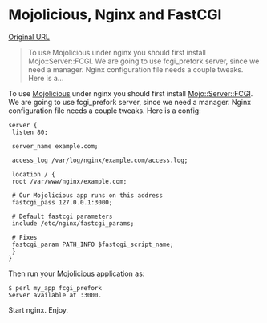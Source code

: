 # Mojolicious, Nginx and FastCGI

[Original URL](http://showmetheco.de/articles/2010/4/mojolicious-nginx-and-fastcgi.html)

> To use Mojolicious under nginx you should first install Mojo::Server::FCGI. We are going to use fcgi_prefork server, since we need a manager. Nginx configuration file needs a couple tweaks. Here is a...

To use [Mojolicious](https://metacpan.org/pod/Mojolicious) under nginx you should first install [Mojo::Server::FCGI](https://metacpan.org/pod/Mojo::Server::FCGI). We are going to use fcgi_prefork server, since we need a manager. Nginx configuration file needs a couple tweaks. Here is a config:

```
server {
 listen 80; 

 server_name example.com;

 access_log /var/log/nginx/example.com/access.log;

 location / { 
 root /var/www/nginx/example.com;

 # Our Mojolicious app runs on this address
 fastcgi_pass 127.0.0.1:3000;

 # Default fastcgi parameters
 include /etc/nginx/fastcgi_params;

 # Fixes
 fastcgi_param PATH_INFO $fastcgi_script_name;
 } 
}
```

Then run your [Mojolicious](https://metacpan.org/pod/Mojolicious) application as:

```
$ perl my_app fcgi_prefork
Server available at :3000.
```

Start nginx. Enjoy.
